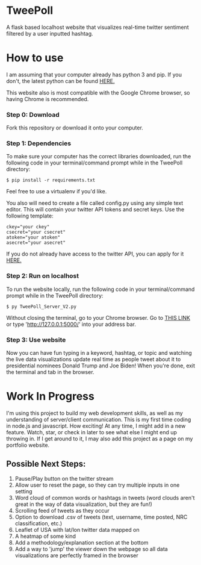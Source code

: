 # TweePoll
A flask based localhost website that visualizes real-time twitter sentiment filtered by a user inputted hashtag.

# How to use

I am assuming that your computer already has python 3 and pip. If you don't, the latest python can be found [HERE.](https://www.python.org/downloads/)

This website also is most compatible with the Google Chrome browser, so having Chrome is recommended.

### Step 0: Download

Fork this repository or download it onto your computer.

### Step 1: Dependencies

To make sure your computer has the correct libraries downloaded, run the following code in your terminal/command prompt while in the TweePoll directory:

```
$ pip install -r requirements.txt
```

Feel free to use a virtualenv if you'd like.

You also will need to create a file called config.py using any simple text editor. This will contain your twitter API tokens and secret keys. Use the following template:

```
ckey="your ckey"
csecret="your csecret"
atoken="your atoken"
asecret="your asecret"
```

If you do not already have access to the twitter API, you can apply for it [HERE.](https://developer.twitter.com/en/products/twitter-api)

### Step 2: Run on localhost

To run the website locally, run the following code in your terminal/command prompt while in the TweePoll directory:

```
$ py TweePoll_Server_V2.py
```

Without closing the terminal, go to your Chrome browser. Go to [THIS LINK](http://127.0.0.1:5000/) or type 'http://127.0.0.1:5000/' into your address bar. 

### Step 3: Use website

Now you can have fun typing in a keyword, hashtag, or topic and watching the live data visualizations update real time as people tweet about it to presidential nominees Donald Trump and Joe Biden! When you're done, exit the terminal and tab in the browser. 

# Work In Progress
I'm using this project to build my web development skills, as well as my understanding of server/client communication. This is my first time coding in node.js and javascript. How exciting! At any time, I might add in a new feature. Watch, star, or check in later to see what else I might end up throwing in. If I get around to it, I may also add this project as a page on my portfolio website.

## Possible Next Steps:
1. Pause/Play button on the twitter stream
2. Allow user to reset the page, so they can try multiple inputs in one setting
3. Word cloud of common words or hashtags in tweets (word clouds aren't great in the way of data visualization, but they are fun!)
4. Scrolling feed of tweets as they occur
5. Option to download .csv of tweets (text, username, time posted, NRC classification, etc.)
6. Leaflet of USA with lat/lon twitter data mapped on
7. A heatmap of some kind
8. Add a methodology/explanation section at the bottom
9. Add a way to 'jump' the viewer down the webpage so all data visualizations are perfectly framed in the browser
